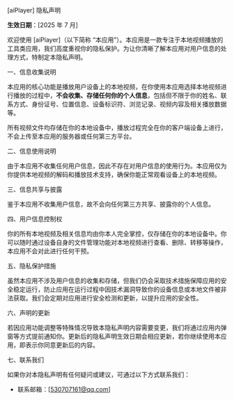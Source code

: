 \[aiPlayer] 隐私声明

**生效日期**：\[2025 年 7 月]

欢迎使用 \[aiPlayer]（以下简称 “本应用”）。本应用是一款专注于本地视频播放的工具类应用，我们高度重视你的隐私保护。为让你清晰了解本应用对用户信息的处理方式，特制定本隐私声明。

一、信息收集说明

本应用的核心功能是播放用户设备上的本地视频，在你使用本应用选择本地视频进行播放的过程中，**不会收集、存储任何你的个人信息**，包括但不限于你的姓名、联系方式、身份证号、位置信息、设备标识符、浏览记录、视频内容及相关播放数据等。

所有视频文件均存储在你的本地设备中，播放过程完全在你的客户端设备上进行，不会上传至本应用的服务器或任何第三方平台。

二、信息使用说明

由于本应用不收集任何用户信息，因此不存在对用户信息的使用行为。本应用仅为你提供本地视频的解码和播放技术支持，确保你能正常观看设备上的本地视频。

三、信息共享与披露

鉴于本应用不收集用户信息，故不会向任何第三方共享、披露你的个人信息。

四、用户信息控制权

你的所有本地视频及相关信息均由你本人完全掌控，仅存储在你的本地设备中。你可以随时通过设备自身的文件管理功能对本地视频进行查看、删除、转移等操作，本应用不会对此进行任何干预。

五、隐私保护措施

虽然本应用不涉及用户信息的收集和存储，但我们仍会采取技术措施保障应用的安全稳定运行，防止应用在运行过程中因技术漏洞导致你的设备信息或本地文件被非法获取。我们会定期对应用进行安全检测和更新，以提升应用的安全性。

六、声明的更新

若因应用功能调整等特殊情况导致本隐私声明内容需要变更，我们将通过应用内弹窗等方式提前通知你。更新后的隐私声明生效日期会相应更新，若你继续使用本应用，即表示你同意更新后的内容。

七、联系我们

如果你对本隐私声明有任何疑问或建议，可通过以下方式联系我们：

*   联系邮箱：\[530707161@qq.com]